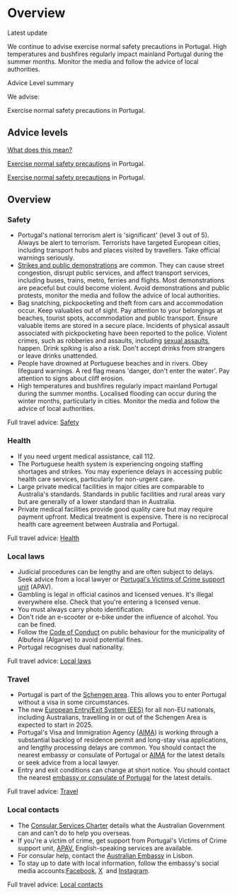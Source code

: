 # Overview

Latest update

We continue to advise exercise normal safety precautions in Portugal. High temperatures and bushfires regularly impact mainland Portugal during the summer months. Monitor the media and follow the advice of local authorities.

Advice Level summary

We advise:

Exercise normal safety precautions in Portugal.

## Advice levels

[What does this mean?](/before-you-go/travel-advice-explained/)

[Exercise normal safety precautions](https://www.smartraveller.gov.au/consular-services/travel-advice-explained#level1) in Portugal.

[Exercise normal safety precautions](https://www.smartraveller.gov.au/consular-services/travel-advice-explained#level1) in Portugal.

## Overview

### Safety

* Portugal's national terrorism alert is 'significant' (level 3 out of 5). Always be alert to terrorism. Terrorists have targeted European cities, including transport hubs and places visited by travellers. Take official warnings seriously.
* [Strikes and public demonstrations](/before-you-go/safety/protests-civil-unrest "Protests and civil unrest") are common. They can cause street congestion, disrupt public services, and affect transport services, including buses, trains, metro, ferries and flights. Most demonstrations are peaceful but could become violent. Avoid demonstrations and public protests, monitor the media and follow the advice of local authorities.
* Bag snatching, pickpocketing and theft from cars and accommodation occur. Keep valuables out of sight. Pay attention to your belongings at beaches, tourist spots, accommodation and public transport. Ensure valuable items are stored in a secure place. Incidents of physical assault associated with pickpocketing have been reported to the police. Violent crimes, such as robberies and assaults, including [sexual assaults](https://www.smartraveller.gov.au/consular-services/resources/sexual-assault-overseas-factsheet), happen. Drink spiking is also a risk. Don't accept drinks from strangers or leave drinks unattended.
* People have drowned at Portuguese beaches and in rivers. Obey lifeguard warnings. A red flag means 'danger, don't enter the water'. Pay attention to signs about cliff erosion.
* High temperatures and bushfires regularly impact mainland Portugal during the summer months. Localised flooding can occur during the winter months, particularly in cities. Monitor the media and follow the advice of local authorities.

Full travel advice: [Safety](#safety)

### Health

* If you need urgent medical assistance, call 112.
* The Portuguese health system is experiencing ongoing staffing shortages and strikes. You may experience delays in accessing public health care services, particularly for non-urgent care.
* Large private medical facilities in major cities are comparable to Australia's standards. Standards in public facilities and rural areas vary but are generally of a lower standard than in Australia.
* Private medical facilities provide good quality care but may require payment upfront. Medical treatment is expensive. There is no reciprocal health care agreement between Australia and Portugal.

Full travel advice: [Health](#health)

### Local laws

* Judicial procedures can be lengthy and are often subject to delays. Seek advice from a local lawyer or [Portugal's Victims of Crime support unit](https://apav.pt/mihy/) (APAV).
* Gambling is legal in official casinos and licensed venues. It's illegal everywhere else. Check that you're entering a licensed venue.
* You must always carry photo identification.
* Don't ride an e-scooter or e-bike under the influence of alcohol. You can be fined.
* Follow the [Code of Conduct](https://www.cm-albufeira.pt/sites/default/files/RepositorioPublicacoes/2025/cma-regrascomp-regras13jun2025.pdf) on public behaviour for the municipality of Albufeira (Algarve) to avoid potential fines.
* Portugal recognises dual nationality.

Full travel advice: [Local laws](#local-laws)

### Travel

* Portugal is part of the [Schengen area](/before-you-go/the-basics/schengen "Visas and entry requirements in Europe and the Schengen Area"). This allows you to enter Portugal without a visa in some circumstances.
* The new [European Entry/Exit System (EES)](https://travel-europe.europa.eu/ees_en) for all non-EU nationals, including Australians, travelling in or out of the Schengen Area is expected to start in 2025.
* Portugal's Visa and Immigration Agency ([AIMA](https://aima.gov.pt/pt/contactos)) is working through a substantial backlog of residence permit and long-stay visa applications, and lengthy processing delays are common. You should contact the nearest embassy or consulate of Portugal or [AIMA](https://aima.gov.pt/pt/contactos) for the latest details or seek advice from a local lawyer.
* Entry and exit conditions can change at short notice. You should contact the nearest [embassy or consulate of Portugal](https://protocol.dfat.gov.au/Public/Missions/163) for the latest details.

Full travel advice: [Travel](#travel)

### Local contacts

* The [Consular Services Charter](/consular-services/consular-services-charter "Consular Services Charter") details what the Australian Government can and can't do to help you overseas.
* If you're a victim of crime, get support from Portugal's Victims of Crime support unit, [APAV.](https://apav.pt/apav_v3/index.php/en/) English-speaking services are available.
* For consular help, contact the [Australian Embassy](https://portugal.embassy.gov.au/) in Lisbon.
* To stay up to date with local information, follow the embassy's social media accounts:[Facebook](https://www.facebook.com/AustralianEmbassyPortugal), [X](https://twitter.com/AusAmbPT)  and [Instagram](https://www.instagram.com/ausembpt/).

Full travel advice: [Local contacts](#local-contacts)